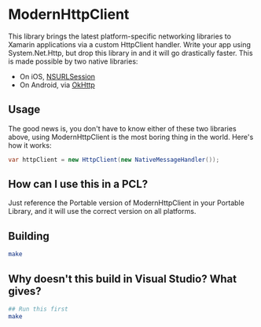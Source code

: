 ModernHttpClient
================

This library brings the latest platform-specific networking libraries to
Xamarin applications via a custom HttpClient handler. Write your app using
System.Net.Http, but drop this library in and it will go drastically faster.
This is made possible by two native libraries:

* On iOS, [NSURLSession](https://developer.apple.com/library/ios/documentation/Foundation/Reference/NSURLSession_class/Introduction/Introduction.html)
* On Android, via [OkHttp](http://square.github.io/okhttp/)

## Usage

The good news is, you don't have to know either of these two libraries above,
using ModernHttpClient is the most boring thing in the world. Here's how
it works:

```cs
var httpClient = new HttpClient(new NativeMessageHandler());
```

## How can I use this in a PCL?

Just reference the Portable version of ModernHttpClient in your Portable
Library, and it will use the correct version on all platforms.

## Building

```sh
make
```

## Why doesn't this build in Visual Studio? What gives?

```sh
## Run this first
make
```
